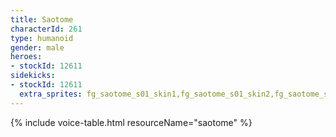 ```yaml
---
title: Saotome
characterId: 261
type: humanoid
gender: male
heroes:
- stockId: 12611
sidekicks:
- stockId: 12611
  extra_sprites: fg_saotome_s01_skin1,fg_saotome_s01_skin2,fg_saotome_s01_skin3,fg_saotome_s01_skin4
---
```


{% include voice-table.html resourceName="saotome"
%}
